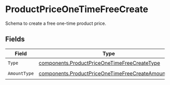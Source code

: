 # ProductPriceOneTimeFreeCreate

Schema to create a free one-time product price.


## Fields

| Field                                                                                                                    | Type                                                                                                                     | Required                                                                                                                 | Description                                                                                                              |
| ------------------------------------------------------------------------------------------------------------------------ | ------------------------------------------------------------------------------------------------------------------------ | ------------------------------------------------------------------------------------------------------------------------ | ------------------------------------------------------------------------------------------------------------------------ |
| `Type`                                                                                                                   | [components.ProductPriceOneTimeFreeCreateType](../../models/components/productpriceonetimefreecreatetype.md)             | :heavy_check_mark:                                                                                                       | N/A                                                                                                                      |
| `AmountType`                                                                                                             | [components.ProductPriceOneTimeFreeCreateAmountType](../../models/components/productpriceonetimefreecreateamounttype.md) | :heavy_check_mark:                                                                                                       | N/A                                                                                                                      |
